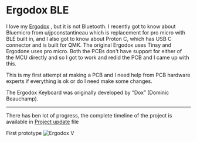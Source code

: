 Ergodox BLE
===========

I love my [Ergodox](https://i.imgur.com/aIGm8G6h.jpg) , but it is not Bluetooth. I recently got to know about Bluemicro from u/jpconstantineau which is replacement for pro micro with BLE built in, and I also got to know about Proton C, which has USB C connector and is built for QMK. The original Ergodox uses Tinsy and Ergodone uses pro micro. Both the PCBs don't have support for either of the MCU directly and so I got to work and redid the PCB and I came up with this.

This is my first attempt at making a PCB and I need help from PCB hardware experts if everything is ok or do I need make some changes.

The Ergodox Keyboard was originally developed by “Dox” (Dominic Beauchamp). 

------------------------------------------------------------------------------------------------------------------------------------------
There has ben lot of progress, the complete timeline of the project is available in [Project update](./project_udpate.md) file

First prototype 
![Ergodox V](https://i.imgur.com/8IAD8GUg.jpg)
